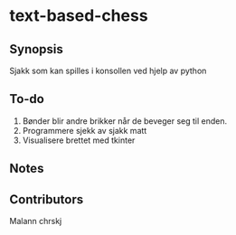 # text-based-chess

## Synopsis

Sjakk som kan spilles i konsollen ved hjelp av python

## To-do

1. Bønder blir andre brikker når de beveger seg til enden.
2. Programmere sjekk av sjakk matt
3. Visualisere brettet med tkinter

## Notes


## Contributors

Malann
chrskj
